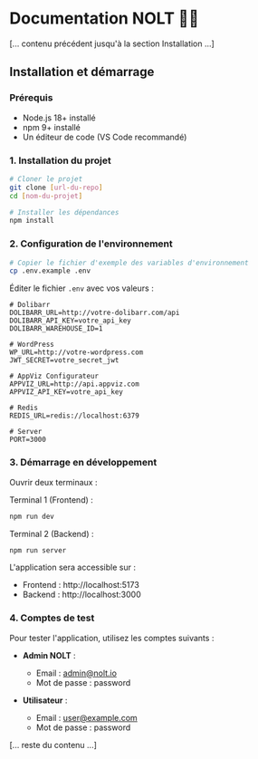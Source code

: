 # Documentation NOLT 🏃‍♂️

[... contenu précédent jusqu'à la section Installation ...]

## Installation et démarrage

### Prérequis
- Node.js 18+ installé
- npm 9+ installé
- Un éditeur de code (VS Code recommandé)

### 1. Installation du projet

```bash
# Cloner le projet
git clone [url-du-repo]
cd [nom-du-projet]

# Installer les dépendances
npm install
```

### 2. Configuration de l'environnement

```bash
# Copier le fichier d'exemple des variables d'environnement
cp .env.example .env
```

Éditer le fichier `.env` avec vos valeurs :

```env
# Dolibarr
DOLIBARR_URL=http://votre-dolibarr.com/api
DOLIBARR_API_KEY=votre_api_key
DOLIBARR_WAREHOUSE_ID=1

# WordPress
WP_URL=http://votre-wordpress.com
JWT_SECRET=votre_secret_jwt

# AppViz Configurateur
APPVIZ_URL=http://api.appviz.com
APPVIZ_API_KEY=votre_api_key

# Redis
REDIS_URL=redis://localhost:6379

# Server
PORT=3000
```

### 3. Démarrage en développement

Ouvrir deux terminaux :

Terminal 1 (Frontend) :
```bash
npm run dev
```

Terminal 2 (Backend) :
```bash
npm run server
```

L'application sera accessible sur :
- Frontend : http://localhost:5173
- Backend : http://localhost:3000

### 4. Comptes de test

Pour tester l'application, utilisez les comptes suivants :

- **Admin NOLT** :
  - Email : admin@nolt.io
  - Mot de passe : password

- **Utilisateur** :
  - Email : user@example.com
  - Mot de passe : password

[... reste du contenu ...]